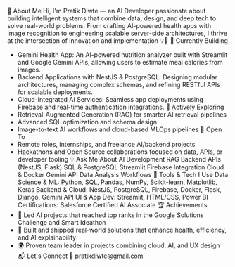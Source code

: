 🚀 About Me
Hi, I'm Pratik Diwte — an AI Developer passionate about building intelligent systems that combine data, design, and deep tech to solve real-world problems. From crafting AI-powered health apps with image recognition to engineering scalable server-side architectures, I thrive at the intersection of innovation and implementation 💡🚀
🔭 Currently Building
- Gemini Health App: An AI-powered nutrition analyzer built with Streamlit and Google Gemini APIs, allowing users to estimate meal calories from images.
- Backend Applications with NestJS & PostgreSQL: Designing modular architectures, managing complex schemas, and refining RESTful APIs for scalable deployments.
- Cloud-Integrated AI Services: Seamless app deployments using Firebase and real-time authentication integrations.
🌱 Actively Exploring
- Retrieval-Augmented Generation (RAG) for smarter AI retrieval pipelines
- Advanced SQL optimization and schema design
- Image-to-text AI workflows and cloud-based MLOps pipelines
🤝 Open To
- Remote roles, internships, and freelance AI/backend projects
- Hackathons and Open Source collaborations focused on data, APIs, or developer tooling
💡 Ask Me About
AI Development  RAG  Backend APIs (NestJS, Flask)  SQL & PostgreSQL  Streamlit  Firebase Integration  Cloud & Docker  Gemini API  Data Analysis Workflows
🧠 Tools & Tech I Use
Data Science & ML: Python, SQL, Pandas, NumPy, Scikit-learn, Matplotlib, Keras
Backend & Cloud: NestJS, PostgreSQL, Firebase, Docker, Flask, Django, Gemini API
UI & App Dev: Streamlit, HTML/CSS, Power BI
Certifications: Salesforce Certified AI Associate
🏆 Achievements
- 🥇 Led AI projects that reached top ranks in the Google Solutions Challenge and Smart Ideathon
- 🤖 Built and shipped real-world solutions that enhance health, efficiency, and AI explainability
- 🌍 Proven team leader in projects combining cloud, AI, and UX design
📬 Let's Connect
📧 pratikdiwte@gmail.com

